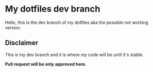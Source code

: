 # My dotfiles dev branch

Hello, this is the dev branch of my dotfiles aka the possible not working version.


Disclaimer
--------------

This is my dev branch and it is where my code will be until it's stable.

**Pull request will be only approved here.**

